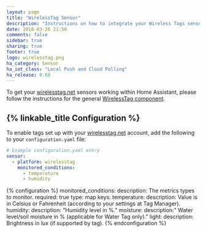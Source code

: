 ```yaml
---
layout: page
title: "WirelessTag Sensor"
description: "Instructions on how to integrate your Wireless Tags sensors within Home Assistant."
date: 2018-03-26 21:50
comments: false
sidebar: true
sharing: true
footer: true
logo: wirelesstag.png
ha_category: Sensor
ha_iot_class: "Local Push and Cloud Polling"
ha_release: 0.68
---
```


To get your [wirelesstag.net](http://wirelesstag.net) sensors working within Home Assistant, please follow the instructions for the general [WirelessTag component](/components/wirelesstag).

## {% linkable_title Configuration %}

To enable tags set up with your [wirelesstag.net](http://wirelesstag.net) account, add the following to your `configuration.yaml` file:

```yaml
# Example configuration.yaml entry
sensor:
  - platform: wirelesstag
    monitored_conditions:
      - temperature
      - humidity
```

{% configuration %}
monitored_conditions:
  description: The metrics types to monitor.
  required: true
  type: map
  keys:
    temperature:
      description: Value is in Celsius or Fahrenheit (according to your settings at Tag Manager).
    humidity:
      description: "Humidity level in %."
    moisture:
      description:" Water level/soil moisture in % (applicable for Water Tag only)."
    light:
      description: Brightness in lux (if supported by tag).
{% endconfiguration %}

